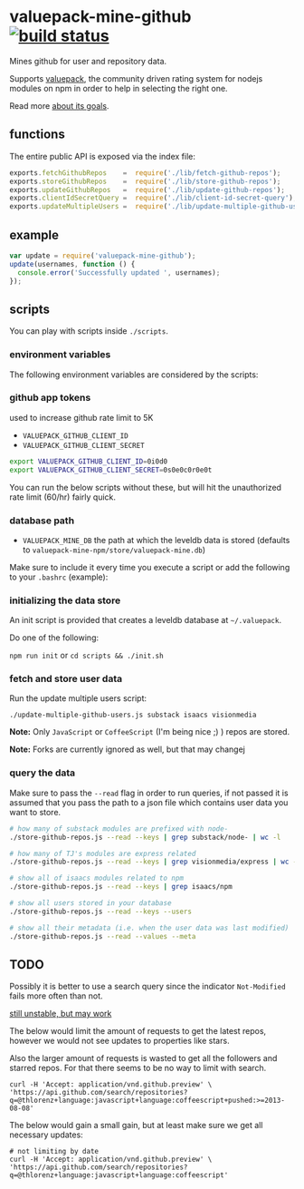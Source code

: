 # valuepack-mine-github [![build status](https://secure.travis-ci.org/thlorenz/valuepack-mine-github.png)](http://travis-ci.org/thlorenz/valuepack-mine-github)

Mines github for user and repository data. 

Supports [valuepack](https://github.com/thlorenz/valuepack), the community driven rating system for nodejs modules on
npm in order to help in selecting the right one.

Read more [about its goals](https://github.com/thlorenz/valuepack/blob/master/goals.md).

## functions

The entire public API is exposed via the index file:

```js
exports.fetchGithubRepos    =  require('./lib/fetch-github-repos');
exports.storeGithubRepos    =  require('./lib/store-github-repos');
exports.updateGithubRepos   =  require('./lib/update-github-repos');
exports.clientIdSecretQuery =  require('./lib/client-id-secret-query');
exports.updateMultipleUsers =  require('./lib/update-multiple-github-users');
```

## example

```js
var update = require('valuepack-mine-github');
update(usernames, function () {
  console.error('Successfully updated ', usernames);
});
```

## scripts

You can play with scripts inside `./scripts`.

### environment variables

The following environment variables are considered by the scripts:

### github app tokens

used to increase github rate limit to 5K

- `VALUEPACK_GITHUB_CLIENT_ID`
- `VALUEPACK_GITHUB_CLIENT_SECRET`

```sh
export VALUEPACK_GITHUB_CLIENT_ID=0i0d0
export VALUEPACK_GITHUB_CLIENT_SECRET=0s0e0c0r0e0t
```

You can run the below scripts without these, but will hit the unauthorized rate limit (60/hr) fairly quick.

### database path

- `VALUEPACK_MINE_DB` the path at which the leveldb data is stored (defaults to `valuepack-mine-npm/store/valuepack-mine.db`)

Make sure to include it every time you execute a script or add the following to your `.bashrc` (example):

### initializing the data store

An init script is provided that creates a leveldb database at `~/.valuepack`.

Do one of the following:

`npm run init`
or
`cd scripts && ./init.sh`

### fetch and store user data

Run the update multiple users script:

    ./update-multiple-github-users.js substack isaacs visionmedia

**Note:** Only `JavaScript` or `CoffeeScript` (I'm being nice ;) ) repos are stored.

**Note:** Forks are currently ignored as well, but that may changej

### query the data

Make sure to pass the `--read` flag in order to run queries, if not passed it is assumed that you pass the path to a
json file which contains user data you want to store.

```sh
# how many of substack modules are prefixed with node-
./store-github-repos.js --read --keys | grep substack/node- | wc -l

# how many of TJ's modules are express related
./store-github-repos.js --read --keys | grep visionmedia/express | wc -l

# show all of isaacs modules related to npm
./store-github-repos.js --read --keys | grep isaacs/npm

# show all users stored in your database
./store-github-repos.js --read --keys --users

# show all their metadata (i.e. when the user data was last modified)
./store-github-repos.js --read --values --meta
```

## TODO

Possibly it is better to use a search query since the indicator `Not-Modified` fails more often than not.

[still unstable, but may work](https://help.github.com/articles/searching-repositories#created-and-last-updated)

The below would limit the amount of requests to get the latest repos, however we would not see updates to properties
like stars.

Also the larger amount of requests is wasted to get all the followers and starred repos. For that there seems to be no
way to limit with search.

```
curl -H 'Accept: application/vnd.github.preview' \
'https://api.github.com/search/repositories?q=@thlorenz+language:javascript+language:coffeescript+pushed:>=2013-08-08'
```

The below would gain a small gain, but at least make sure we get all necessary updates:
```
# not limiting by date
curl -H 'Accept: application/vnd.github.preview' \
'https://api.github.com/search/repositories?q=@thlorenz+language:javascript+language:coffeescript'
```

